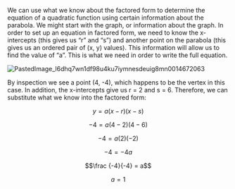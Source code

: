 We can use what we know about the factored form to determine the equation of a quadratic function using certain information about the parabola.  We might start with the graph, or information about the graph.  In order to set up an equation in factored form, we need to know the x-intercepts (this gives us “r” and “s”) and another point on the parabola (this gives us an ordered pair of (x, y) values).  This information will allow us to find the value of “a”.  This is what we need in order to write the full equation.

![PastedImage_l6dhq7wn1df98u4ku7iymnesdeuig8mn0014672063](https://github.com/JackAWatt/jackwatt.com/assets/3372510/b00dcb5a-0b04-4e56-bc49-9b1feec964c6)

By inspection we see a point (4, -4), which happens to be the vertex in this case.  In addition, the x-intercepts give us r = 2 and s = 6.  Therefore, we can substitute what we know into the factored form:

$$y = a(x -r)(x - s)$$

$$-4 = a(4 - 2)(4 - 6)$$

$$-4 = a(2)(-2)$$

$$-4 = -4a$$

$$\frac {-4}{-4} = a$$

$$a = 1$$
